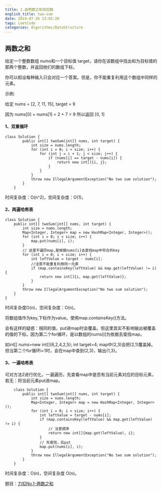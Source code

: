 ```yaml
---
title: 1.由两数之和找加数
english_title: two-sum
date: 2019-07-26 13:03:20
tags: LeetCode
categories: Algorithms/DataStructure
---
```


## 两数之和
给定一个整数数组 nums和一个目标值 target，请你在该数组中找出和为目标值的那两个整数，并返回他们的数组下标。

你可以假设每种输入只会对应一个答案。但是，你不能重复利用这个数组中同样的元素。

示例:

给定 nums = [2, 7, 11, 15], target = 9

因为 nums[0] + nums[1] = 2 + 7 = 9
所以返回 [0, 1]

#### 1、双重循环
```
class Solution {
        public int[] twoSum(int[] nums, int target) {
            int size = nums.length;
            for (int i = 0; i < size; i++) {
                for (int j = i + 1; j < size; j++) {
                    if (nums[j] == target - nums[i]) {
                        return new int[]{i, j};
                    }
                }
            }
            throw new IllegalArgumentException("No two sum solution");
        }
    }
```
时间复杂度：O(n^2)，空间复杂度：O(1)。
#### 2、两遍哈希表
```
class Solution {
    public int[] twoSum(int[] nums, int target) {
        int size = nums.length;
        Map<Integer, Integer> map = new HashMap<Integer, Integer>();
        for (int i = 0; i < size; i++) {
            map.put(nums[i], i);
        }
        // 这里不遍历map,是根据nums[i]去查找map中符合的key
        for (int i = 0; i < size; i++) {
            int leftValue = target - nums[i];
            //注意不能重复利用同一元素
            if (map.containsKey(leftValue) && map.get(leftValue) != i) {
                return new int[]{i, map.get(leftValue)};
            }
        }
        throw new IllegalArgumentException("No two sum solution");
    }
}
```
时间复杂度O(n)，空间复杂度：O(n)。

将数组值作为key,下标作为value。使用map.containsKey()方法。

会有这样的疑惑：相同的值，put进map时会覆盖。但这里其实不影响输出被覆盖的值的下标。因为第二个for循环，是以数组的nums[i]为依据去查找map。

如int[] nums=new int[]{6,2,4,2,5};
        int target=4;
map中(2,3)会把(2,1)覆盖掉。但当第二个for循环i=1时，会在map中查到(2,3)，输出{1,3}。

#### 3、一遍哈希表
可对方法2进行优化，一遍遍历，先查看map中是否有当前元素对应的目标元素，若无：将当前元素put进map。
```
    class Solution {
        public int[] twoSum(int[] nums, int target) {
            int size = nums.length;
            Map<Integer, Integer> map = new HashMap<Integer, Integer>();
            for (int i = 0; i < size; i++) {
                int leftValue = target - nums[i];
                if (map.containsKey(leftValue) && map.get(leftValue) != i) {
                    // 注意顺序
                    return new int[]{map.get(leftValue), i};
                }
                // 先查找，后put
                map.put(nums[i], i);
            }
            throw new IllegalArgumentException("No two sum solution");
        }
    }
```
时间复杂度：O(n)，空间复杂度 O(n)。


题目：[力扣No.1-两数之和](https://leetcode-cn.com/problems/two-sum/)

